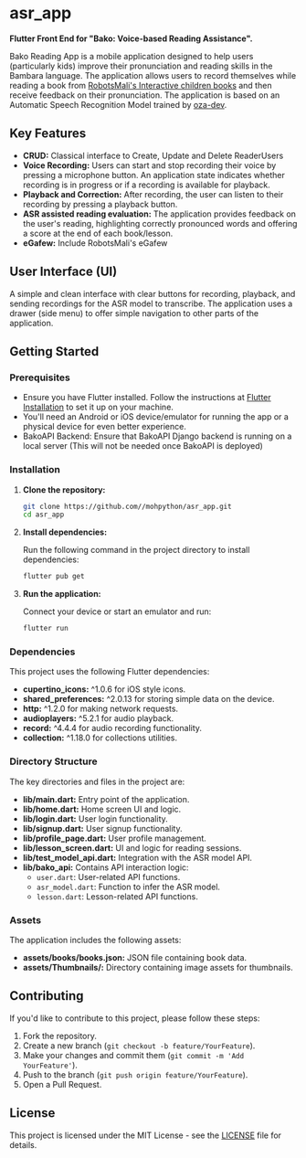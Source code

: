 # asr_app

**Flutter Front End for "Bako: Voice-based Reading Assistance".**

Bako Reading App is a mobile application designed to help users (particularly kids) improve their pronunciation and reading skills in the Bambara language. The application allows users to record themselves while reading a book from [RobotsMali's Interactive children books](https://bloomlibrary.org/RobotsMali/) and then receive feedback on their pronunciation. The application is based on an Automatic Speech Recognition Model trained by [oza-dev](https://huggingface.co/oza75).

## Key Features

- **CRUD:** Classical interface to Create, Update and Delete ReaderUsers
- **Voice Recording:** Users can start and stop recording their voice by pressing a microphone button. An application state indicates whether recording is in progress or if a recording is available for playback.
- **Playback and Correction:** After recording, the user can listen to their recording by pressing a playback button. 
- **ASR assisted reading evaluation:** The application provides feedback on the user's reading, highlighting correctly pronounced words and offering a score at the end of each book/lesson.
- **eGafew:** Include RobotsMali's eGafew

## User Interface (UI)

A simple and clean interface with clear buttons for recording, playback, and sending recordings for the ASR model to transcribe. The application uses a drawer (side menu) to offer simple navigation to other parts of the application.

## Getting Started

### Prerequisites

- Ensure you have Flutter installed. Follow the instructions at [Flutter Installation](https://flutter.dev/docs/get-started/install) to set it up on your machine.
- You'll need an Android or iOS device/emulator for running the app or a physical device for even better experience.
- BakoAPI Backend: Ensure that BakoAPI Django backend is running on a local server (This will not be needed once BakoAPI is deployed)

### Installation

1. **Clone the repository:**

   ```bash
   git clone https://github.com//mohpython/asr_app.git
   cd asr_app
   ```

2. **Install dependencies:**

   Run the following command in the project directory to install dependencies:

   ```bash
   flutter pub get
   ```

3. **Run the application:**

   Connect your device or start an emulator and run:

   ```bash
   flutter run
   ```

### Dependencies

This project uses the following Flutter dependencies:

- **cupertino_icons:** ^1.0.6 for iOS style icons.
- **shared_preferences:** ^2.0.13 for storing simple data on the device.
- **http:** ^1.2.0 for making network requests.
- **audioplayers:** ^5.2.1 for audio playback.
- **record:** ^4.4.4 for audio recording functionality.
- **collection:** ^1.18.0 for collections utilities.

### Directory Structure

The key directories and files in the project are:

- **lib/main.dart:** Entry point of the application.
- **lib/home.dart:** Home screen UI and logic.
- **lib/login.dart:** User login functionality.
- **lib/signup.dart:** User signup functionality.
- **lib/profile_page.dart:** User profile management.
- **lib/lesson_screen.dart:** UI and logic for reading sessions.
- **lib/test_model_api.dart:** Integration with the ASR model API.
- **lib/bako_api:** Contains API interaction logic:
    - `user.dart`: User-related API functions.
    - `asr_model.dart`: Function to infer the ASR model.
    - `lesson.dart`: Lesson-related API functions.

### Assets

The application includes the following assets:

- **assets/books/books.json:** JSON file containing book data.
- **assets/Thumbnails/:** Directory containing image assets for thumbnails.

## Contributing

If you'd like to contribute to this project, please follow these steps:

1. Fork the repository.
2. Create a new branch (`git checkout -b feature/YourFeature`).
3. Make your changes and commit them (`git commit -m 'Add YourFeature'`).
4. Push to the branch (`git push origin feature/YourFeature`).
5. Open a Pull Request.

## License

This project is licensed under the MIT License - see the [LICENSE](LICENSE) file for details.
